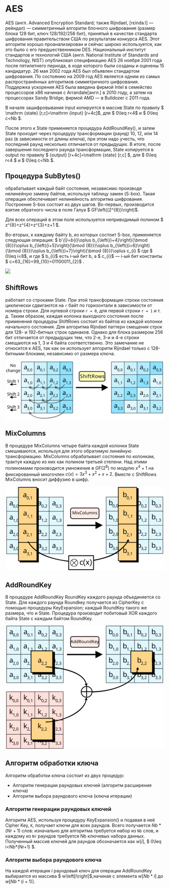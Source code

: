 # AES

AES (англ. Advanced Encryption Standard; также Rijndael, [rɛindaːl] — рейндал) — симметричный алгоритм блочного шифрования (размер блока 128 бит, ключ 128/192/256 бит), принятый в качестве стандарта шифрования правительством США по результатам конкурса AES. Этот алгоритм хорошо проанализирован и сейчас широко используется, как это было с его предшественником DES. Национальный институт стандартов и технологий США (англ. National Institute of Standards and Technology, NIST) опубликовал спецификацию AES 26 ноября 2001 года после пятилетнего периода, в ходе которого были созданы и оценены 15 кандидатур. 26 мая 2002 года AES был объявлен стандартом шифрования. По состоянию на 2009 год AES является одним из самых распространённых алгоритмов симметричного шифрования. Поддержка ускорения AES была введена фирмой Intel в семейство процессоров x86 начиная с Arrandale[англ.] в 2010 году, а затем на процессорах Sandy Bridge; фирмой AMD — в Bulldozer с 2011 года.

В начале зашифровывания input копируется в массив State по правилу $ \mathrm {state} [r,c]=\mathrm {input} [r+4c]$, для 
$ 0\leq r<4$ и $ 0\leq c<Nb $. 

После этого к State применяется процедура AddRoundKey(), и затем State проходит через процедуру трансформации (раунд) 10, 12, или 14 раз (в зависимости от длины ключа), при этом надо учесть, что последний раунд несколько отличается от предыдущих. В итоге, после завершения последнего раунда трансформации, State копируется в output по правилу 
$ {output} [r+4c]=\mathrm {state} [r,c] $, для $ 0\leq r<4 $ и $ 0\leq c<Nb $.

## Процедура SubBytes() 

обрабатывает каждый байт состояния, независимо производя нелинейную замену байтов, используя таблицу замен (S-box). Такая операция обеспечивает нелинейность алгоритма шифрования. Построение S-box состоит из двух шагов. Во-первых, производится взятие обратного числа в поле Галуа 
$ GF\left({2^{8}}\right)$. 

Для всех операций в этом поле используется неприводимый полином $ z^{8}+z^{4}+z^{3}+z+1 $. 

Во-вторых, к каждому байту b, из которых состоит S-box, применяется следующая операция:
$ b'_{i}=b_{i}\oplus b_{\left({i+4}\right){\bmod {8}}}\oplus b_{\left({i+5}\right){\bmod {8}}}\oplus b_{\left({i+6}\right){\bmod {8}}}\oplus b_{\left({i+7}\right){\bmod {8}}}\oplus c_{i} $
где 
$ 0\leq i<8$, и где $ b_{i}$ есть i-ый бит b, а $ c_{i}$ — i-ый бит константы 
$ c=63_{16}=99_{10}=01100011_{2}$ .

![](img/ae)

## ShiftRows 

работает со строками State. При этой трансформации строки состояния циклически сдвигаются на `r` байт по горизонтали в зависимости от номера строки. Для нулевой строки `r = 0`, для первой строки `r = 1` и т. д. Таким образом, каждая колонка выходного состояния после применения процедуры ShiftRows состоит из байтов из каждой колонки начального состояния. Для алгоритма Rijndael паттерн смещения строк для 128- и 192-битных строк одинаков. Однако для блока размером 256 бит отличается от предыдущих тем, что 2-е, 3-и и 4-е строки смещаются на 1, 3 и 4 байта соответственно. Это замечание не относится к AES, так как он использует алгоритм Rijndael только с 128-битными блоками, независимо от размера ключа.

![](img/aes-2.svg)

## MixColumns

В процедуре MixColumns четыре байта каждой колонки State смешиваются, используя для этого обратимую линейную трансформацию. MixColumns обрабатывает состояния по колонкам, трактуя каждую из них как полином третьей степени. Над этими полиномами производится умножение в $GF(2^{8})$ по модулю $x^{4}+1$ на фиксированный многочлен $c(x)=3x^{3}+x^{2}+x+2$. Вместе с ShiftRows MixColumns вносит диффузию в шифр.

![](img/aes-3.svg)

## AddRoundKey

В процедуре AddRoundKey RoundKey каждого раунда объединяется со State. Для каждого раунда Roundkey получается из CipherKey c помощью процедуры KeyExpansion; каждый RoundKey такого же размера, что и State. Процедура производит побитовый XOR каждого байта State с каждым байтом RoundKey.

![](img/aes-4.svg)

## Алгоритм обработки ключа

Алгоритм обработки ключа состоит из двух процедур:

* Алгоритм генерации раундовых ключей (алгоритм расширения ключа)
* Алгоритм выбора раундового ключа (ключа итерации)

### Алгоритм генерации раундовых ключей

Алгоритм AES, используя процедуру KeyExpansion() и подавая в неё Cipher Key, `K`, получает ключи для всех раундов. Всего получается $Nb*(Nr + 1)$ слов: изначально для алгоритма требуется набор из `Nb` слов, и каждому из `Nr` раундов требуется Nb ключевых набора данных. Полученный массив ключей для раундов обозначается как $w\left[i\right]$, $ 0\leq i<Nb*(Nr+1) $.

### Алгоритм выбора раундового ключа
На каждой итерации $i$ раундовый ключ для операции AddRoundKey выбирается из массива $ w\left[i\right]$,начиная с элемента $w\left[Nb*i\right]$ до $w\left[Nb*\left(i+1\right)\right]$.